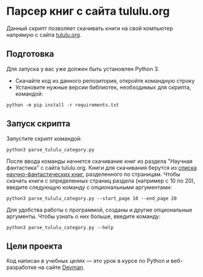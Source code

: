 # Парсер книг с сайта tululu.org

Данный скрипт позволяет скачивать книги на свой компьютер напрямую с сайта [tululu.org](https://tululu.org/).

## Подготовка

Для запуска у вас уже должен быть установлен Python 3.

- Скачайте код из данного репозитория, откройте командную строку
- Установите нужные версии библиотек, необходимых для скрипта, командой: 

```console
python -m pip install -r requirements.txt
```


## Запуск скрипта


Запустите скрипт командой:

```console
python3 parse_tululu_category.py 
```

После ввода команды начнется скачивание книг из раздела "Научная фантастика" с сайта tululu.org. Книги для скачивания берутся из [списка научно-фантастических книг](https://tululu.org/l55/1/), разделенного по страницам. 
Чтобы скачать книги с определенных страниц раздела (например с 10 по 20), введите следующую команду с опциональными аргументами:

```console
python3 parse_tululu_category.py --start_page 10 --end_page 20 
```

Для удобства работы с программой, созданы и другие опциональные аргументы. Чтобы узнать о них больше, введите команду:

```console
python3 parse_tululu_category.py --help 
```


## Цели проекта

Код написан в учебных целях — это урок в курсе по Python и веб-разработке на сайте [Devman](https://dvmn.org).
